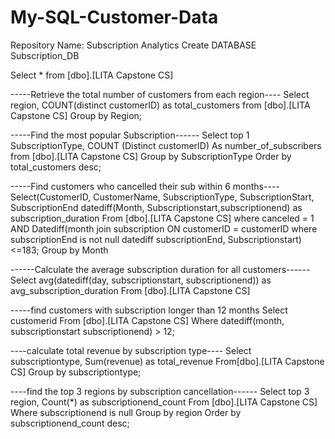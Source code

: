 # My-SQL-Customer-Data 
Repository Name: Subscription Analytics
Create DATABASE Subscription_DB

Select * from [dbo].[LITA Capstone CS]

-----Retrieve the total number of customers from each region----
Select region, COUNT(distinct customerID) as total_customers from [dbo].[LITA Capstone CS]
Group by Region;

-----Find the most popular Subscription------
Select top 1 SubscriptionType, COUNT (Distinct customerID) As number_of_subscribers
from [dbo].[LITA Capstone CS]
Group by SubscriptionType
Order by total_customers desc; 

-----Find customers who cancelled their sub within 6 months----
Select(CustomerID,
CustomerName, 
SubscriptionType,
SubscriptionStart, 
SubscriptionEnd
datediff(Month, Subscriptionstart,subscriptionend) as subscription_duration From [dbo].[LITA Capstone CS]
where canceled = 1 AND Datediff(month
join subscription ON customerID = customerID where subscriptionEnd is not null
datediff subscriptionEnd, Subscriptionstart)<=183;
Group by Month

------Calculate the average subscription duration for all customers------
Select avg(datediff(day, subscriptionstart, subscriptionend)) as avg_subscription_duration
From [dbo].[LITA Capstone CS]

-----find customers with subscription longer than 12 months
Select customerid
From [dbo].[LITA Capstone CS]
Where datediff(month, subscriptionstart  subscriptionend) > 12;

----calculate total revenue by subscription type----
 Select subscriptiontype,
Sum(revenue) as total_revenue 
From[dbo].[LITA Capstone CS]
Group by subscriptiontype;

----find the top 3 regions by subscription cancellation------
Select top 3 region,
Count(*) as subscriptionend_count
From [dbo].[LITA Capstone CS]
Where subscriptionend is null
Group by region
Order by subscriptionend_count desc;

